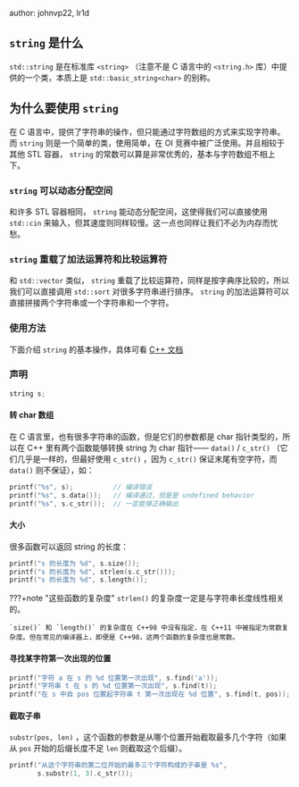 author: johnvp22, lr1d

##  `string` 是什么

 `std::string` 是在标准库 `<string>` （注意不是 C 语言中的 `<string.h>` 库）中提供的一个类，本质上是 `std::basic_string<char>` 的别称。

## 为什么要使用 `string` 

在 C 语言中，提供了字符串的操作，但只能通过字符数组的方式来实现字符串。而 `string` 则是一个简单的类，使用简单，在 OI 竞赛中被广泛使用。并且相较于其他 STL 容器， `string` 的常数可以算是非常优秀的，基本与字符数组不相上下。

###  `string` 可以动态分配空间

和许多 STL 容器相同， `string` 能动态分配空间，这使得我们可以直接使用 `std::cin` 来输入，但其速度则同样较慢。这一点也同样让我们不必为内存而忧愁。

###  `string` 重载了加法运算符和比较运算符

和 `std::vector` 类似， `string` 重载了比较运算符，同样是按字典序比较的，所以我们可以直接调用 `std::sort` 对很多字符串进行排序。 `string` 的加法运算符可以直接拼接两个字符串或一个字符串和一个字符。

### 使用方法

下面介绍 `string` 的基本操作，具体可看 [C++ 文档](https://zh.cppreference.com/w/cpp/string/basic_string) 

### 声明

```cpp
string s;
```

#### 转 char 数组

在 C 语言里，也有很多字符串的函数，但是它们的参数都是 char 指针类型的，所以在 C++ 里有两个函数能够转换 string 为 char 指针—— `data()` / `c_str()` （它们几乎是一样的，但最好使用 `c_str()` ，因为 `c_str()` 保证末尾有空字符，而 `data()` 则不保证），如：

```cpp
printf("%s", s);          // 编译错误
printf("%s", s.data());   // 编译通过，但是是 undefined behavior
printf("%s", s.c_str());  // 一定能够正确输出
```

#### 大小

很多函数可以返回 string 的长度：

```cpp
printf("s 的长度为 %d", s.size());
printf("s 的长度为 %d", strlen(s.c_str()));
printf("s 的长度为 %d", s.length());
```

???+note "这些函数的复杂度"
    `strlen()` 的复杂度一定是与字符串长度线性相关的。
    
    `size()` 和 `length()` 的复杂度在 C++98 中没有指定，在 C++11 中被指定为常数复杂度。但在常见的编译器上，即便是 C++98，这两个函数的复杂度也是常数。

#### 寻找某字符第一次出现的位置

```cpp
printf("字符 a 在 s 的 %d 位置第一次出现", s.find('a'));
printf("字符串 t 在 s 的 %d 位置第一次出现", s.find(t));
printf("在 s 中自 pos 位置起字符串 t 第一次出现在 %d 位置", s.find(t, pos));
```

#### 截取子串

 `substr(pos, len)` ，这个函数的参数是从哪个位置开始截取最多几个字符（如果从 `pos` 开始的后缀长度不足 `len` 则截取这个后缀）。

```cpp
printf("从这个字符串的第二位开始的最多三个字符构成的子串是 %s",
       s.substr(1, 3).c_str());
```
